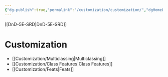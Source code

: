 ```yaml
---
{"dg-publish":true,"permalink":"/customization/customization/","dgHomeLink":false,"dgPassFrontmatter":true}
---
```


[[DnD-5E-SRD|DnD-5E-SRD]]
# Customization
- [[Customization/Multiclassing|Multiclassing]]
- [[Customization/Class Features|Class Features]]
- [[Customization/Feats|Feats]]
